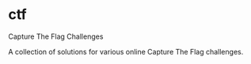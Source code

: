 # ctf
Capture The Flag Challenges

A collection of solutions for various online Capture The Flag challenges.
